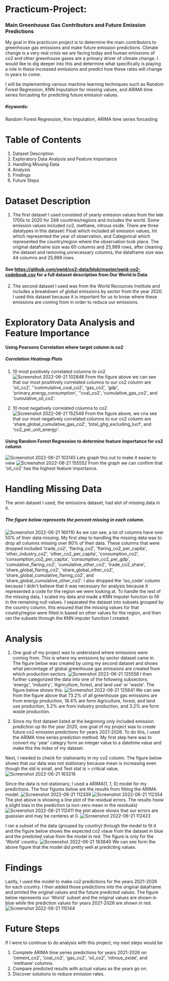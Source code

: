 # Practicum-Project: 
### Main Greenhouse Gas Contributors and Future Emission Predictions
 My goal in this practicum project is to determine the main contributors to greenhouse gas emissions and make future emission predictions. Climate change is a very real crisis we are facing today and human emissions of co2 and other greenhouse gases are a primary driver of climate change. I would like to dig deeper into this and determine what specifically is playing a role in these increased emissions and predict how these rates will change in years to come.

I will be implementing various machine learning techniques such as Random Forest Regression, KNN Imputation for missing values, and ARIMA time series forcasting for predicting future emission values. 

##### Keywords: 
Random Forest Regression, Knn Imputation, ARIMA time series forcasting


# Table of Contents
1. Dataset Description
2. Exploratory Data Analysis and Feature Importance
3. Handling Missing Data
4. Analysis
5. Findings
6. Future Steps


# Dataset Description
1. The first dataset I used consisted of yearly emission values from the late 1700s to 2020 for 248 countries/regions and includes the world. Some emission values included co2, methane, nitrous oxide. There are three datatypes in this dataset: Float which included all emission values, Int which represented the year of observation, and Categorical which represented the country/region where the observation took place. The original dataframe size was 60 columns and 25,989 rows, after cleaning the dataset and removing unnecessary columns, the dataframe size was 44 columns and 25,989 rows. 
#### See https://github.com/owid/co2-data/blob/master/owid-co2-codebook.csv for a full dataset description from Our World in Data

2. The second dataset I used was from the World Recources Institute and includes a breakdown of global emissions by sector from the year 2020. I used this dataset because it is important for us to know where these emissions are coming from in order to reduce our emissions. 

# Exploratory Data Analysis and Feature Importance
#### Using Pearsons Correlation where target column is co2
##### Correlation Heatmap Plots
1. 10 most positively correlated columns to co2
![Screenshot 2022-06-21 102846](https://user-images.githubusercontent.com/95181908/174900185-5c53e553-ebaf-484a-9b39-ab3102c38337.png)
From the figure above we can see that our most posititvely correlated columns to our co2 column are 'oil_co2', ''cummulative_coal_co2', 'gas_co2', 'gdp', 'primary_energy_consumption', ''coal_co2', 'cumulative_gas_co2', and 'cumulative_oil_co2'.

2. 10 most negatively correlated columns to co2
![Screenshot 2022-06-21 152548](https://user-images.githubusercontent.com/95181908/174900288-7670d7d9-d21c-4b56-bf15-2c3bc8c9698f.png)
From the figure above, we cna see that our most negatively correlated columns to our co2 column are 'share_global_cumulative_gas_co2', 'total_ghg_excluding_lucf', and 'co2_per_unit_energy'.

#### Using Random Forest Regression to determine feature importance for co2 column
![Screenshot 2022-06-21 103145](https://user-images.githubusercontent.com/95181908/174900432-27f9eab3-3941-45b9-b991-32449caf3bca.png)
Lets graph this out to make it easier to view
![Screenshot 2022-06-21 155552](https://user-images.githubusercontent.com/95181908/174903900-a2f5e587-b616-4ff0-a109-8b1d6d4a64d3.png)
From the graph we can confirm that 'oil_co2' has the highest feature importance.

# Handling Missing Data
The amin dataset I used, the emissions dataset, had alot of missing data in it. 
##### The figure below represents the percent missing in each column.
![Screenshot 2022-06-21 160110](https://user-images.githubusercontent.com/95181908/174904472-73d640ff-ec9f-4752-8b59-049a68fd6198.png)
As we can see, a lot of columns have over 50% of their data missing.
My first step to handling the missing data was to drop all columns missing over 80% of their data. These columns that were dropped included 'trade_co2', 'flaring_co2', 'flaring_co2_per_capita', 'other_industry_co2', 'other_co2_per_capita', 'consumption_co2', 'consumption_co2_per_capita', 'consumption_co2_per_gdp', 'cumulative_flaring_co2', 'cumulative_other_co2', 'trade_co2_share', 'share_global_flaring_co2', 'share_global_other_co2', 'share_global_cumulative_flaring_co2', and 'share_global_cumulative_other_co2'. I also dropped the 'iso_code' column because I didn't believe that it was necessary for analysis because it represented a code for the region we were looking at. 
To handle the rest of the missing data, I scaled my data and made a KNN Imputer function to fill in the remaining null values. I separated the dataset into subsets grouped by the country column, this ensured that the missing values for that country/region were filled in based on other values for the region, and then ran the subsets through the KNN imputer function I created. 

# Analysis
1. One goal of my project was to understand where emissions were coming from. This is where my emissions by sector dataset came in. The figure below was created by using my second dataset and shows what percentage of global greenhouse gas emissions are created from which production sectors. 
![Screenshot 2022-06-21 125558](https://user-images.githubusercontent.com/95181908/174905669-a4aa7612-f466-4273-a32b-fcd1c1accaad.png)
I then further categorized the data into one of the following subsectors: 'energy', 'industry', 'Agriculture, forest, and land use' or 'waste'. The figure below shows this.
![Screenshot 2022-06-21 125641](https://user-images.githubusercontent.com/95181908/174905875-cfc9e7f5-312c-45c2-93cf-4bdd01cbf468.png)
We can see from the figure above that 73.2% of all greenhouse gas emissions are from energy production, 18.4% are form Agriculture, forest, and land use production, 5.2% are from industry production, and 3.2% are form waste production.

2. Since my first dataset listed at the beginning only included emission prediction up tto the year 2020, one goal of my project was to create future co2 emission predictions for years 2021-2026. To do this, I used the ARIMA time series prediction method. My first step here was to convert my 'year' categry form an integer value to a datetime value and make this the index of my dataset. 

 Next, I needed to check for stationarity in my co2 column. The figure below shows that our data was not stationary because mean is increasing even though the std is small, and Test stat is > critical value.
![Screenshot 2022-06-21 163216](https://user-images.githubusercontent.com/95181908/174907742-7c45d211-70bc-488e-9a31-7f77d1290406.png)

Since the data is not stationary, I used a ARIMA(1, 1, 0) model for my predictions. The four figures below are the results from fitting the ARIMA model.
![Screenshot 2022-06-21 112339](https://user-images.githubusercontent.com/95181908/174908073-d081ce6d-8846-4209-a823-10e643e1c9b2.png)
![Screenshot 2022-06-21 112354](https://user-images.githubusercontent.com/95181908/174908091-abd30118-f8b2-4b4f-ac1c-10e8e7cf7c37.png)
The plot above is showing a line plot of the residual errors. The results hsow a slight bias in the prediction (a non-zero mean in the residuals)
![Screenshot 2022-06-21 112411](https://user-images.githubusercontent.com/95181908/174908105-f9d66a20-097e-4218-af67-0edcf01d76ef.png)
the plot above shows that our errors are guassian and may be centeres at 0.
![Screenshot 2022-06-21 112423](https://user-images.githubusercontent.com/95181908/174908145-2b7503c0-6675-410c-b39e-351fd21f1ef1.png)

I ran a subset of the data (grouped by country) through the model to fit it and the figure below shows the expected co2 vlaue from the dataset in blue and the predicted value from the model in red. The figure is only for the 'World' country.
![Screenshot 2022-06-21 163840](https://user-images.githubusercontent.com/95181908/174908601-91789050-f551-4e51-ae7a-23f4d940ef41.png)
We can see form the above figure that the model did pretty well at predicting values.

# Findings
Lastly, I used the model to make co2 predictions for the years 2021-2026 for each country. I then added those predictions into the original dataframe and printed the original values and the future predicted values. The figure below represents our 'World' subset and the original values are shown in blue while the prediction values for years 2021-2026 are shown in red.
![Screenshot 2022-06-21 115144](https://user-images.githubusercontent.com/95181908/174908960-d933016c-6927-482a-8de0-a48f1221d53e.png)

# Future Steps
If I were to continue to do analysis with this project, my next steps would be
1. Complete ARIMA time series predictions for years 2021-2026 on ‘cement_co2', 'coal_co2', 'gas_co2', 'oil_co2', 'nitrous_oxide', and 'methane' columns.
2. Compare predicted results with actual values as the years go on.
3. Discover solutions to reduce emission rates.

